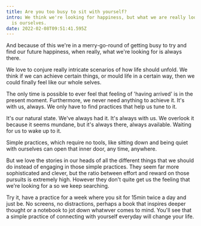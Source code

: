 ```yaml
---
title: Are you too busy to sit with yourself?
intro: We think we're looking for happiness, but what we are really looking for
  is ourselves.
date: 2022-02-08T09:51:41.595Z
---
```

And because of this we're in a merry-go-round of getting busy to try and find our future happiness, when really, what we're looking for is always there.

We love to conjure really intricate scenarios of how life should unfold. We think if we can achieve certain things, or mould life in a certain way, then we could finally feel like our whole selves.

The only time is possible to ever feel that feeling of 'having arrived' is in the present moment. Furthermore, we never need anything to achieve it. It's with us, always. We only have to find practices that help us tune to it.

It's our natural state. We've always had it. It's always with us. We overlook it because it seems mundane, but it's always there, always available. Waiting for us to wake up to it.

Simple practices, which require no tools, like sitting down and being quiet with ourselves can open that inner door, any time, anywhere.

But we love the stories in our heads of all the different things that we should do instead of engaging in those simple practices. They seem far more sophisticated and clever, but the ratio between effort and reward on those pursuits is extremely high. However they don't quite get us the feeling that we're looking for a so we keep searching.

Try it, have a practice for a week where you sit for 15min twice a day and just be. No screens, no distractions, perhaps a book that inspires deeper thought or a notebook to jot down whatwver comes to mind. You'll see that a simple practice of connecting with yourself everyday will change your life.